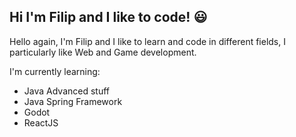 ## Hi I'm Filip and I like to code! :smiley:

Hello again, I'm Filip and I like to learn and code in different fields,
I particularly like Web and Game development.

I'm currently learning:

- Java Advanced stuff
- Java Spring Framework
- Godot
- ReactJS
